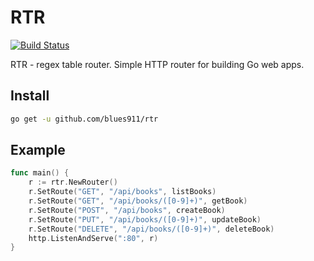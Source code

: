 # RTR

[![Build Status](https://travis-ci.com/blues911/rtr.svg?branch=master)](https://travis-ci.com/blues911/rtr)

RTR - regex table router. Simple HTTP router for building Go web apps.

## Install

```sh
go get -u github.com/blues911/rtr
```

## Example

```go
func main() {
    r := rtr.NewRouter()
    r.SetRoute("GET", "/api/books", listBooks)
    r.SetRoute("GET", "/api/books/([0-9]+)", getBook)
    r.SetRoute("POST", "/api/books", createBook)
    r.SetRoute("PUT", "/api/books/([0-9]+)", updateBook)
    r.SetRoute("DELETE", "/api/books/([0-9]+)", deleteBook)
    http.ListenAndServe(":80", r)
}
```